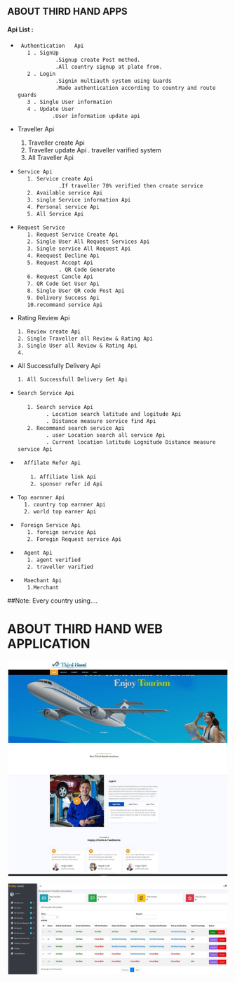 
## ABOUT THIRD HAND APPS
#### Api List :
-      Authentication   Api
         1 . SignUp
                  .Signup create Post method.
                  .All country signup at plate from.
         2 . Login
                  .Signin multiauth system using Guards
                  .Made authentication according to country and route guards 
         3 . Single User information
         4 . Update User
                 .User information update api
                  
 -    Traveller Api
         1. Traveller create Api
         2. Traveller update Api
                   . traveller varified system
         3. All Traveller Api
-     Service Api
         1. Service create Api
                   .If traveller 70% verified then create service
         2. Available service Api
         3. single Service information Api
         4. Personal service Api
         5. All Service Api
         
-     Request Service
         1. Request Service Create Api
         2. Single User All Request Services Api
         3. Single service All Request Api
         4. Reequest Decline Api
         5. Request Accept Api
                   . QR Code Generate
         6. Request Cancle Api
         7. QR Code Get User Api
         8. Single User QR code Post Api
         9. Delivery Success Api
         10.recommand service Api

-    Rating Review Api

         1. Review create Api
         2. Single Traveller all Review & Rating Api
         3. Single User all Review & Rating Api
         4. 

-    All Successfully Delivery Api

         1. All Successfull Delivery Get Api
         
         
-     Search Service Api

         1. Search service Api
               . Location search latitude and logitude Api
               . Distance measure service find Api
         2. Recommand search service Api
               . user Location search all service Api
               . Current location latitude Lognitude Distance measure service Api
  
-       Affilate Refer Api

          1. Affiliate link Api
          2. sponsor refer id Api
          
          
          
 -     Top earnner Api
         1. country top earnner Api
         2. world top earner Api
          
         
-      Foreign Service Api
         1. foreign service Api
         2. Foregin Request service Api
        
 
-       Agent Api
         1. agent verified 
         2. traveller varified
         
-       Maechant Api
         1.Merchant
 
 
 ##Note: Every country using....

# ABOUT THIRD HAND WEB APPLICATION
<p align="center"><img src="image/main.jpg" width="500"></p>
<p align="center"><img src="image/back.jpg" width="500"></p>


